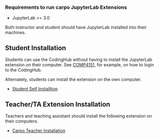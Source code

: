 ### Requirements to run carpo JupyterLab Extensions

* JupyterLab >= 3.0

Both instructor and student should have JupyterLab installed into their machines.


## Student Installation
Students can use the CodingHub without having to install the JupyterLab extension on their computer.  See [COMP4151](CodingHub/COMP4151.md), for example, on how to login to the CodingHub.

Alternately, students can install the extension on the own computer.
* [Student Self Installtion](carpo_student/INSTALL.md)

## Teacher/TA Extension Installation
Teachers and teaching assistant should install the following extension on their computers.
* [Carpo Teacher Installation](carpo_teacher/README.md)
